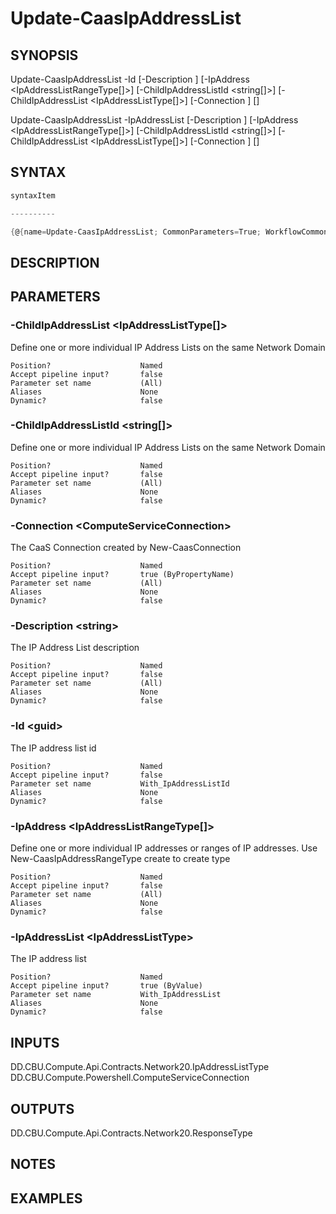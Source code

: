 ﻿Update-CaasIpAddressList
===================

## SYNOPSIS

Update-CaasIpAddressList -Id <guid> [-Description <string>] [-IpAddress <IpAddressListRangeType[]>] [-ChildIpAddressListId <string[]>] [-ChildIpAddressList <IpAddressListType[]>] [-Connection <ComputeServiceConnection>] [<CommonParameters>]

Update-CaasIpAddressList -IpAddressList <IpAddressListType> [-Description <string>] [-IpAddress <IpAddressListRangeType[]>] [-ChildIpAddressListId <string[]>] [-ChildIpAddressList <IpAddressListType[]>] [-Connection <ComputeServiceConnection>] [<CommonParameters>]


## SYNTAX
```powershell
syntaxItem                                                                                                                                                                                                                              

----------                                                                                                                                                                                                                              

{@{name=Update-CaasIpAddressList; CommonParameters=True; WorkflowCommonParameters=False; parameter=System.Object[]}, @{name=Update-CaasIpAddressList; CommonParameters=True; WorkflowCommonParameters=False; parameter=System.Object[]}}
```

## DESCRIPTION


## PARAMETERS
### -ChildIpAddressList &lt;IpAddressListType[]&gt;
Define one or more individual IP Address Lists on the same Network Domain
```
Position?                    Named
Accept pipeline input?       false
Parameter set name           (All)
Aliases                      None
Dynamic?                     false
```
 
### -ChildIpAddressListId &lt;string[]&gt;
Define one or more individual IP Address Lists on the same Network Domain
```
Position?                    Named
Accept pipeline input?       false
Parameter set name           (All)
Aliases                      None
Dynamic?                     false
```
 
### -Connection &lt;ComputeServiceConnection&gt;
The CaaS Connection created by New-CaasConnection
```
Position?                    Named
Accept pipeline input?       true (ByPropertyName)
Parameter set name           (All)
Aliases                      None
Dynamic?                     false
```
 
### -Description &lt;string&gt;
The IP Address List description
```
Position?                    Named
Accept pipeline input?       false
Parameter set name           (All)
Aliases                      None
Dynamic?                     false
```
 
### -Id &lt;guid&gt;
The IP address list id
```
Position?                    Named
Accept pipeline input?       false
Parameter set name           With_IpAddressListId
Aliases                      None
Dynamic?                     false
```
 
### -IpAddress &lt;IpAddressListRangeType[]&gt;
Define one or more individual IP addresses or ranges of IP addresses. Use New-CaasIpAddressRangeType create to create type
```
Position?                    Named
Accept pipeline input?       false
Parameter set name           (All)
Aliases                      None
Dynamic?                     false
```
 
### -IpAddressList &lt;IpAddressListType&gt;
The IP address list
```
Position?                    Named
Accept pipeline input?       true (ByValue)
Parameter set name           With_IpAddressList
Aliases                      None
Dynamic?                     false
```

## INPUTS
DD.CBU.Compute.Api.Contracts.Network20.IpAddressListType
DD.CBU.Compute.Powershell.ComputeServiceConnection


## OUTPUTS
DD.CBU.Compute.Api.Contracts.Network20.ResponseType


## NOTES


## EXAMPLES
